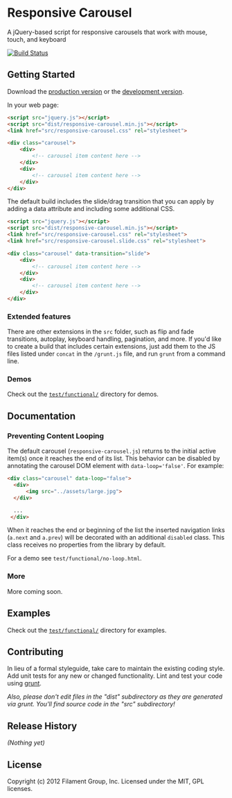# Responsive Carousel

A jQuery-based script for responsive carousels that work with mouse, touch, and keyboard

[![Build Status](https://travis-ci.org/filamentgroup/responsive-carousel.png)](https://travis-ci.org/filamentgroup/responsive-carousel)

## Getting Started
Download the [production version][min] or the [development version][max].

[min]: https://raw.github.com/filamentgroup/responsive-carousel/master/dist/responsive-carousel.min.js
[max]: https://raw.github.com/filamentgroup/responsive-carousel/master/dist/responsive-carousel.js

In your web page:

```html
<script src="jquery.js"></script>
<script src="dist/responsive-carousel.min.js"></script>
<link href="src/responsive-carousel.css" rel="stylesheet">

<div class="carousel">
	<div>
		<!-- carousel item content here -->
	</div>
	<div>
		<!-- carousel item content here -->
	</div>
</div>

```

The default build includes the slide/drag transition that you can apply by adding a data attribute and including some additional CSS.
```html
<script src="jquery.js"></script>
<script src="dist/responsive-carousel.min.js"></script>
<link href="src/responsive-carousel.css" rel="stylesheet">
<link href="src/responsive-carousel.slide.css" rel="stylesheet">

<div class="carousel" data-transition="slide">
	<div>
		<!-- carousel item content here -->
	</div>
	<div>
		<!-- carousel item content here -->
	</div>
</div>

```

### Extended features

There are other extensions in the `src` folder, such as flip and fade transitions, autoplay, keyboard handling, pagination, and more. If you'd like to create a build that includes certain extensions, just add them to the JS files listed under `concat` in the `/grunt.js` file, and run `grunt` from a command line.

### Demos

Check out the [`test/functional/`](http://filamentgroup.github.com/responsive-carousel/test/functional/) directory for demos.

## Documentation

### Preventing Content Looping

The default carousel (`responsive-carousel.js`) returns to the initial active item(s) once it reaches the end of its list. This behavior can be disabled by annotating the carousel DOM element with `data-loop='false'`. For example:

```html
<div class="carousel" data-loop="false">
  <div>
	  <img src="../assets/large.jpg">
  </div>

  ...
 </div>
```

When it reaches the end or beginning of the list the inserted navigation links (`a.next` and `a.prev`) will be decorated with an additional `disabled` class. This class receives no properties from the library by default.

For a demo see `test/functional/no-loop.html`.

### More

More coming soon.


## Examples

Check out the [`test/functional/`](http://filamentgroup.github.com/responsive-carousel/test/functional/) directory for examples.

## Contributing
In lieu of a formal styleguide, take care to maintain the existing coding style. Add unit tests for any new or changed functionality. Lint and test your code using [grunt](https://github.com/cowboy/grunt).

_Also, please don't edit files in the "dist" subdirectory as they are generated via grunt. You'll find source code in the "src" subdirectory!_

## Release History
_(Nothing yet)_

## License
Copyright (c) 2012 Filament Group, Inc.
Licensed under the MIT, GPL licenses.
